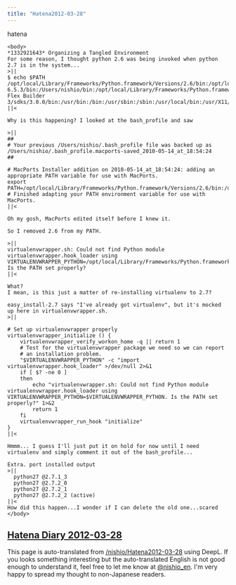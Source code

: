 ```yaml
---
title: "Hatena2012-03-28"
---
```


hatena

```
<body>
*1332921643* Organizing a Tangled Environment
For some reason, I thought python 2.6 was being invoked when python 2.7 is in the system...
>||
$ echo $PATH
/opt/local/Library/Frameworks/Python.framework/Versions/2.6/bin:/opt/local/bin:/opt/local/sbin:/Users/nishio/tools/ImageMagick-6.5.3/bin:/Users/nishio/bin:/opt/local/Library/Frameworks/Python.framework/Versions/2.7/bin:/usr/local/bin:/opt/local/bin:/Applications/Adobe Flex Builder 3/sdks/3.0.0/bin:/usr/bin:/bin:/usr/sbin:/sbin:/usr/local/bin:/usr/X11/bin
||<

Why is this happening? I looked at the bash_profile and saw

>||
##
# Your previous /Users/nishio/.bash_profile file was backed up as /Users/nishio/.bash_profile.macports-saved_2010-05-14_at_18:54:24
##

# MacPorts Installer addition on 2010-05-14_at_18:54:24: adding an appropriate PATH variable for use with MacPorts.
export PATH=/opt/local/Library/Frameworks/Python.framework/Versions/2.6/bin:/opt/local/bin:/opt/local/sbin:$PATH
# Finished adapting your PATH environment variable for use with MacPorts.
||<

Oh my gosh, MacPorts edited itself before I knew it.

So I removed 2.6 from my PATH.

>||
virtualenvwrapper.sh: Could not find Python module virtualenvwrapper.hook_loader using VIRTUALENVWRAPPER_PYTHON=/opt/local/Library/Frameworks/Python.framework/Versions/2.7/bin/python. Is the PATH set properly?
||<

What?
I mean, is this just a matter of re-installing virtualenv to 2.7?

easy_install-2.7 says "I've already got virtualenv", but it's mocked up here in virtualenvwrapper.sh.
>||

# Set up virtualenvwrapper properly
virtualenvwrapper_initialize () {
    virtualenvwrapper_verify_workon_home -q || return 1
    # Test for the virtualenvwrapper package we need so we can report
    # an installation problem.
    "$VIRTUALENVWRAPPER_PYTHON" -c "import virtualenvwrapper.hook_loader" >/dev/null 2>&1
    if [ $? -ne 0 ]
    then
        echo "virtualenvwrapper.sh: Could not find Python module virtualenvwrapper.hook_loader using VIRTUALENVWRAPPER_PYTHON=$VIRTUALENVWRAPPER_PYTHON. Is the PATH set properly?" 1>&2
        return 1
    fi
    virtualenvwrapper_run_hook "initialize"
}
||<

Hmmm... I guess I'll just put it on hold for now until I need virtualenv and simply comment it out of the bash_profile...

Extra. port installed output
>||
  python27 @2.7.1_3
  python27 @2.7.2_0
  python27 @2.7.2_1
  python27 @2.7.2_2 (active)
||<
How did this happen...I wonder if I can delete the old one...scared
</body>
```


[Hatena Diary 2012-03-28](https://nishiohirokazu.hatenadiary.org/archive/2012/03/28)
---
This page is auto-translated from [/nishio/Hatena2012-03-28](https://scrapbox.io/nishio/Hatena2012-03-28) using DeepL. If you looks something interesting but the auto-translated English is not good enough to understand it, feel free to let me know at [@nishio_en](https://twitter.com/nishio_en). I'm very happy to spread my thought to non-Japanese readers.